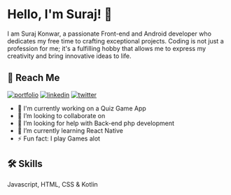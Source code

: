 # Hello, I'm Suraj! 👋

I am Suraj Konwar, a passionate Front-end and Android developer who dedicates my free time to crafting exceptional projects. Coding is not just a profession for me; it's a fulfilling hobby that allows me to express my creativity and bring innovative ideas to life.
## 🔗 Reach Me
[![portfolio](https://img.shields.io/badge/my_portfolio-000?style=for-the-badge&logo=ko-fi&logoColor=white)](https://suraj-konwar.github.io/Surajkonwar/)
[![linkedin](https://img.shields.io/badge/linkedin-0A66C2?style=for-the-badge&logo=linkedin&logoColor=white)](https://www.linkedin.com/in/suraj-konwar-285135174/)
[![twitter](https://img.shields.io/badge/twitter-1DA1F2?style=for-the-badge&logo=twitter&logoColor=white)](https://twitter.com/SurajKonwar14)

- 🔭 I'm currently working on a Quiz Game App
- 👯 I’m looking to collaborate on
- 🤝 I’m looking for help with Back-end php development
- 🌱 I’m currently learning React Native
- ⚡ Fun fact: I play Games alot


## 🛠 Skills
Javascript, HTML, CSS & Kotlin



